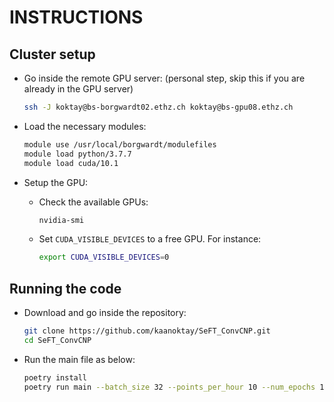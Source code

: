 # INSTRUCTIONS

## Cluster setup

- Go inside the remote GPU server: (personal step, skip this if you are already in the GPU server)

  ```bash
  ssh -J koktay@bs-borgwardt02.ethz.ch koktay@bs-gpu08.ethz.ch
  ```

- Load the necessary modules:

  ```bash
  module use /usr/local/borgwardt/modulefiles
  module load python/3.7.7
  module load cuda/10.1
  ```

- Setup the GPU:

  - Check the available GPUs:

    ```bash
    nvidia-smi
    ```

  - Set `CUDA_VISIBLE_DEVICES` to a free GPU. For instance:

    ```bash
    export CUDA_VISIBLE_DEVICES=0
    ```

## Running the code

- Download and go inside the repository:

  ```bash
  git clone https://github.com/kaanoktay/SeFT_ConvCNP.git
  cd SeFT_ConvCNP
  ```

- Run the main file as below:

  ```bash
  poetry install
  poetry run main --batch_size 32 --points_per_hour 10 --num_epochs 10 --init_learning_rate 0.003 --kernel_size 3 --dropout_rate_conv 0.3 --dropout_rate_dense 0.5 --filter_size 128 --lr_decay_steps 1000 --lr_decay_rate 0.95
  ```
